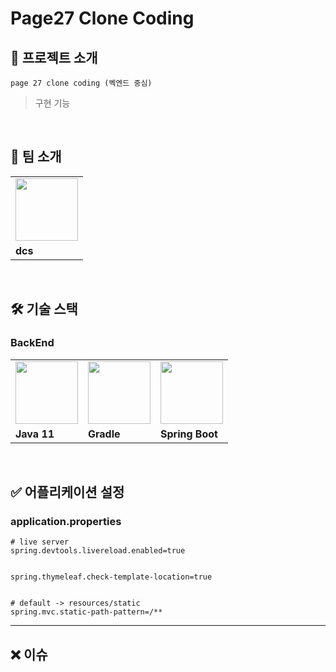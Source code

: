 # Page27 Clone Coding

## 🤲 프로젝트 소개
```
page 27 clone coding (벡엔드 중심)
```

> 구현 기능


<br>

## 👬 팀 소개

<table>
  <tr>
    <td>
        <a href="https://github.com/daecheolsong">
            <img src="https://mvp.microsoft.com/ko-kr/PublicProfile/Photo/21132" width="100px" />
        </a>
    </td>
  </tr>
  <tr>
    <td><b>dcs</b></td>
  </tr>
</table>

<br>

## 🛠 기술 스택

### BackEnd

<table>
  <tr>
    <td>
        <img src="https://images.velog.io/images/codemcd/post/131a0a54-437c-4acf-ba01-c8798c0b7628/Java_Logo.png" width="100px" />
    </td>
    <td>
        <img src="https://images.velog.io/images/courage331/post/1331631e-dbe9-4697-ad99-4521f4b04490/image.png" width="100px" />
    </td>
    <td>
        <img src="https://perfectacle.github.io/2017/08/02/Spring-boot-study-001day/thumb.png" width="100px" />
    </td>
  </tr>
  <tr>
    <td><b>Java 11</b></td>
    <td><b>Gradle</b></td>
    <td><b>Spring Boot</b></td>

[comment]: <> (    <td><b>MySQL</b></td>)

[comment]: <> (    <td><b>Srping Data JPA</b></td>)

[comment]: <> (    <td><b>JUnit5 / Mockito</b></td>)
  </tr>
</table>


<br>


## ✅ 어플리케이션 설정

### application.properties
``` properties
# live server
spring.devtools.livereload.enabled=true


spring.thymeleaf.check-template-location=true


# default -> resources/static
spring.mvc.static-path-pattern=/**
```

-----------------------

## ❌ 이슈



